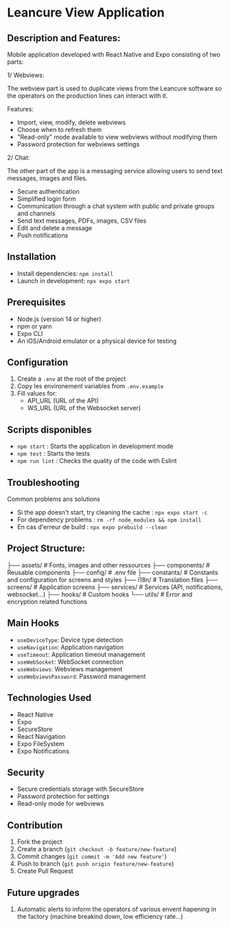 # Leancure View Application

## Description and Features:

Mobile application developed with React Native and Expo consisting of two parts:

1/ Webviews:

The webview part is used to duplicate views from the Leancure software so the operators on the production lines can interact with it. 

Features:
- Import, view, modify, delete webviews
- Choose when to refresh them
- "Read-only" mode available to view webviews without modifying them
- Password protection for webviews settings

2/ Chat:

The other part of the app is a messaging service allowing users to send text messages, images and files.

- Secure authentication
- Simplified login form
- Communication through a chat system with public and private groups and channels
- Send text messages, PDFs, images, CSV files
- Edit and delete a message
- Push notifications

## Installation
- Install dependencies: `npm install`
- Launch in development: `npx expo start`

## Prerequisites
- Node.js (version 14 or higher)
- npm or yarn
- Expo CLI
- An iOS/Android emulator or a physical device for testing

## Configuration
1. Create a `.env` at the root of the project
2. Copy les environement variables from `.env.example`
3. Fill values for:
   - API_URL (URL of the API)
   - WS_URL (URL of the Websocket server)

## Scripts disponibles
- `npm start` : Starts the application in development mode
- `npm test` : Starts the tests
- `npm run lint` : Checks the quality of the code with Eslint

## Troubleshooting
Common problems ans solutions
- Si the app doesn't start, try cleaning the cache : `npx expo start -c`
- For dependency problems : `rm -rf node_modules && npm install`
- En cas d'erreur de build : `npx expo prebuild --clean`

## Project Structure:
├── assets/ # Fonts, images and other ressources
├── components/ # Reusable components
├── config/ # .env file
├── constants/ # Constants and configuration for screens and styles
├── i18n/ # Translation files
├── screens/ # Application screens
├── services/ # Services (API, notifications, websocket...)
├── hooks/ # Custom hooks
└── utils/ # Error and encryption related functions

## Main Hooks
- `useDeviceType`: Device type detection
- `useNavigation`: Application navigation
- `useTimeout`: Application timeout management
- `useWebSocket`: WebSocket connection
- `useWebviews`: Webviews management
- `useWebviewsPassword`: Password management

## Technologies Used
- React Native
- Expo
- SecureStore
- React Navigation
- Expo FileSystem
- Expo Notifications

## Security
- Secure credentials storage with SecureStore
- Password protection for settings
- Read-only mode for webviews

## Contribution
1. Fork the project
2. Create a branch (`git checkout -b feature/new-feature`)
3. Commit changes (`git commit -m 'Add new feature'`)
4. Push to branch (`git push origin feature/new-feature`)
5. Create Pull Request

## Future upgrades 
1. Automatic alerts to inform the operators of various envent hapening in the factory (machine breakind down, low efficiency rate...)